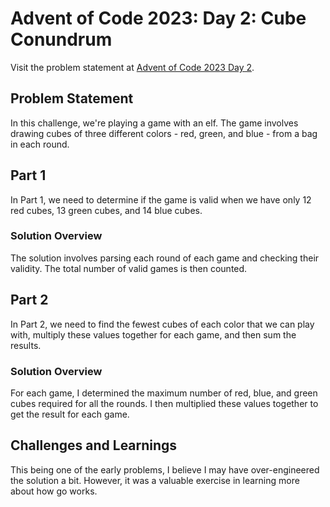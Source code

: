# Advent of Code 2023: Day 2: Cube Conundrum

Visit the problem statement at [Advent of Code 2023 Day 2](https://adventofcode.com/2023/day/2).

## Problem Statement

In this challenge, we're playing a game with an elf. The game involves drawing cubes of three different colors - red, green, and blue - from a bag in each round.

## Part 1

In Part 1, we need to determine if the game is valid when we have only 12 red cubes, 13 green cubes, and 14 blue cubes.

### Solution Overview

The solution involves parsing each round of each game and checking their validity. The total number of valid games is then counted.

## Part 2

In Part 2, we need to find the fewest cubes of each color that we can play with, multiply these values together for each game, and then sum the results.

### Solution Overview

For each game, I determined the maximum number of red, blue, and green cubes required for all the rounds. I then multiplied these values together to get the result for each game.

## Challenges and Learnings

This being one of the early problems, I believe I may have over-engineered the solution a bit. However, it was a valuable exercise in learning more about how go works.
